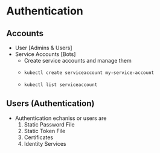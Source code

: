 # Authentication

## Accounts
- User [Admins & Users]
- Service Accounts [Bots]
  - Create service accounts and manage them
  - ```bash
    kubectl create serviceaccount my-service-account
    ```
  - ```bash
    kubectl list serviceaccount
    ```

## Users (Authentication)

- Authentication echaniss or users are
  1. Static Password File
  2. Static Token File
  3. Certificates
  4. Identity Services
